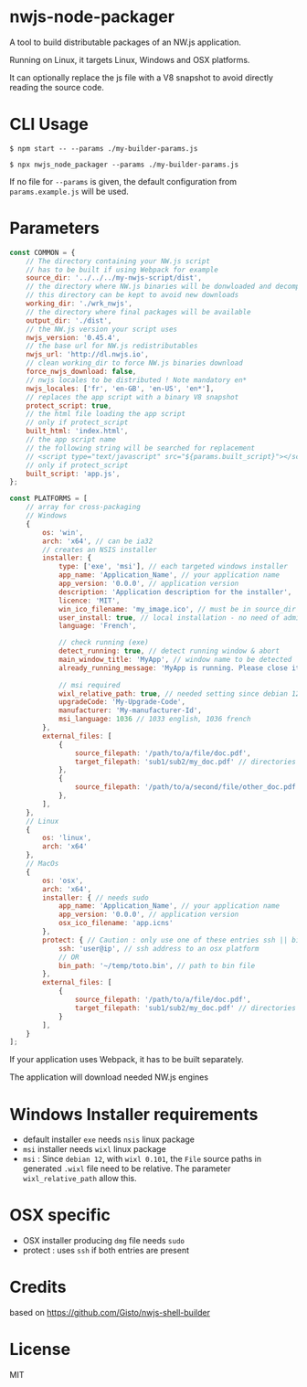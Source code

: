 # nwjs-node-packager

A tool to build distributable packages of an NW.js application.

Running on Linux, it targets Linux, Windows and OSX platforms.

It can optionally replace the js file with a V8 snapshot to avoid directly reading the source code.

CLI Usage
====
```shell
$ npm start -- --params ./my-builder-params.js

$ npx nwjs_node_packager --params ./my-builder-params.js
```

If no file for `--params` is given, the default configuration from `params.example.js` will be used.

Parameters
====
```js
const COMMON = {
    // The directory containing your NW.js script
    // has to be built if using Webpack for example
    source_dir: '../../../my-nwjs-script/dist',
    // the directory where NW.js binaries will be donwloaded and decompressed
    // this directory can be kept to avoid new downloads
    working_dir: './wrk_nwjs',
    // the directory where final packages will be available
    output_dir: './dist',
    // the NW.js version your script uses
    nwjs_version: '0.45.4',
    // the base url for NW.js redistributables
    nwjs_url: 'http://dl.nwjs.io',
    // clean working_dir to force NW.js binaries download
    force_nwjs_download: false,
    // nwjs locales to be distributed ! Note mandatory en*
    nwjs_locales: ['fr', 'en-GB', 'en-US', 'en*'],
    // replaces the app script with a binary V8 snapshot
    protect_script: true,
    // the html file loading the app script
    // only if protect_script
    built_html: 'index.html',
    // the app script name
    // the following string will be searched for replacement
    // <script type="text/javascript" src="${params.built_script}"></script>
    // only if protect_script
    built_script: 'app.js',
};

const PLATFORMS = [
    // array for cross-packaging
    // Windows
    {
        os: 'win',
        arch: 'x64', // can be ia32
        // creates an NSIS installer
        installer: {
            type: ['exe', 'msi'], // each targeted windows installer
            app_name: 'Application_Name', // your application name
            app_version: '0.0.0', // application version
            description: 'Application description for the installer',
            licence: 'MIT',
            win_ico_filename: 'my_image.ico', // must be in source_dir
            user_install: true, // local installation - no need of admin rights for installer
            language: 'French',

            // check running (exe)
            detect_running: true, // detect running window & abort
            main_window_title: 'MyApp', // window name to be detected
            already_running_message: 'MyApp is running. Please close it and retry !', // displayed message if aborting
            
            // msi required
            wixl_relative_path: true, // needed setting since debian 12 & wixl 0.101
            upgradeCode: 'My-Upgrade-Code',
            manufacturer: 'My-manufacturer-Id',
            msi_language: 1036 // 1033 english, 1036 french
        },
        external_files: [
            {
                source_filepath: '/path/to/a/file/doc.pdf',
                target_filepath: 'sub1/sub2/my_doc.pdf' // directories will be created in package
            },
            {
                source_filepath: '/path/to/a/second/file/other_doc.pdf' // file we be copied in package's root
            },
        ],
    },
    // Linux
    {
        os: 'linux',
        arch: 'x64'
    },
    // MacOs
    {
        os: 'osx',
        arch: 'x64',
        installer: { // needs sudo
            app_name: 'Application_Name', // your application name
            app_version: '0.0.0', // application version
            osx_ico_filename: 'app.icns'
        },
        protect: { // Caution : only use one of these entries ssh || bin_path
            ssh: 'user@ip', // ssh address to an osx platform
            // OR
            bin_path: '~/temp/toto.bin', // path to bin file
        },
        external_files: [
            {
                source_filepath: '/path/to/a/file/doc.pdf',
                target_filepath: 'sub1/sub2/my_doc.pdf' // directories will be created in package
            }
        ],
    }
];
```

If your application uses Webpack, it has to be built separately.

The application will download needed NW.js engines

Windows Installer requirements
=======
- default installer `exe` needs `nsis` linux package
- `msi` installer needs `wixl` linux package
- `msi` : Since `debian 12`, with `wixl 0.101`, the `File` source paths in generated `.wixl` file need to be relative. The parameter `wixl_relative_path` allow this.


OSX specific
=======
- OSX installer producing `dmg` file needs `sudo`
- protect : uses `ssh` if both entries are present

Credits
======
based on https://github.com/Gisto/nwjs-shell-builder

License
=====
MIT
